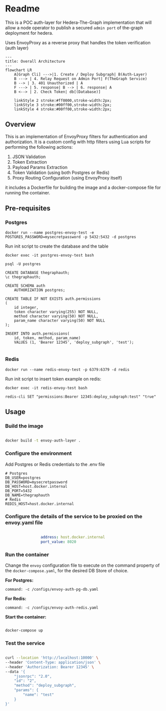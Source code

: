 # Readme

This is a POC auth-layer for Hedera-The-Graph implementation that will allow a node operator to publish a secured `admin port` of the-graph deployment for hedera.

Uses EnvoyProxy as a reverse proxy that handles the token verification (auth layer)

```mermaid
---
title: Overall Architecture
---
flowchart LR
    A[Graph Cli] --->|1. Create / Deploy Subgraph| B(Auth-Layer)
    B ---> | 4. Relay Request on Admin Port| F(TheGraph Service)
    B --> | 3. 401 Unauthorized | A
    F ---> | 5. response| B --> | 6. response| A
    B <--> | 2. Check Token| db[(Database)]
    
    linkStyle 2 stroke:#ff0000,stroke-width:2px;
    linkStyle 3 stroke:#00ff00,stroke-width:2px;
    linkStyle 4 stroke:#00ff00,stroke-width:2px;

```

## Overview

This is an implementation of EnvoyProxy filters for authentication and authorization. It is a custom config with http filters using Lua scripts for performing the following actions: 

1. JSON Validation
2. Token Extraction
3. Payload Params Extraction
3. Token Validation (using both Postgres or Redis)
4. Proxy Routing Configuration (using EnvoyProxy itself)

it includes a Dockerfile for building the image and a docker-compose file for running the container.

## Pre-requisites

### Postgres
```
docker run --name postgres-envoy-test -e POSTGRES_PASSWORD=mysecretpassword -p 5432:5432 -d postgres
```

Run init script to create the database and the table

```
docker exec -it postgres-envoy-test bash

psql -U postgres

CREATE DATABASE thegraphauth;
\c thegraphauth;

CREATE SCHEMA auth
    AUTHORIZATION postgres;

CREATE TABLE IF NOT EXISTS auth.permissions
(
    id integer,
    token character varying(255) NOT NULL,
    method character varying(50) NOT NULL,
    param_name character varying(50) NOT NULL
);

INSERT INTO auth.permissions(
	id, token, method, param_name)
	VALUES (1, 'Bearer 12345', 'deploy_subgraph', 'test');


```

### Redis

```
docker run --name redis-envoy-test -p 6379:6379 -d redis
```

Run init script to insert token example on redis:

```
docker exec -it redis-envoy-test bash

redis-cli SET "permissions:Bearer 12345:deploy_subgraph:test" "true"
```


## Usage

### Build the image

```bash

docker build -t envoy-auth-layer .

```

### Configure the environment

Add Postgres or Redis credentials to the .env file

```
# Postgres
DB_USER=postgres
DB_PASSWORD=mysecretpassword
DB_HOST=host.docker.internal
DB_PORT=5432
DB_NAME=thegraphauth
# Redis
REDIS_HOST=host.docker.internal
```

### Configure the details of the service to be proxied on the envoy.yaml file

```yaml

                address: host.docker.internal
                port_value: 8020

```


### Run the container

Change the `envoy` configuration file to execute on the command property of the `docker-compose.yaml`, for the desired DB Store of choice.

**For Postgres:**
```
command: -c /configs/envoy-auth-pg-db.yaml

```
**For Redis:**
```
command: -c /configs/envoy-auth-redis.yaml
```

**Start the container:**

```bash

docker-compose up

```

### Test the service

```bash

curl --location 'http://localhost:10000' \
--header 'Content-Type: application/json' \
--header 'Authorization: Bearer 12345' \
--data '{
    "jsonrpc": "2.0",
    "id": "2",
    "method": "deploy_subgraph",
    "params": {
        "name": "test"
    }
}'

```
